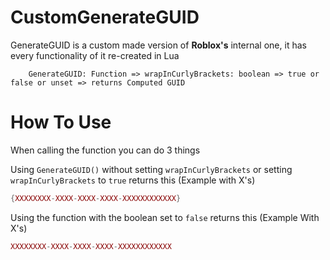 # CustomGenerateGUID
GenerateGUID is a custom made version of **Roblox's** internal one, it has every functionality of it re-created in Lua

```
    GenerateGUID: Function => wrapInCurlyBrackets: boolean => true or false or unset => returns Computed GUID
```

# How To Use

When calling the function you can do 3 things

Using `GenerateGUID()` without setting `wrapInCurlyBrackets` or setting `wrapInCurlyBrackets` to `true` returns this (Example with X's)

```lua
{XXXXXXXX-XXXX-XXXX-XXXX-XXXXXXXXXXXX}
```

Using the function with the boolean set to `false` returns this (Example With X's)

```lua
XXXXXXXX-XXXX-XXXX-XXXX-XXXXXXXXXXXX
```